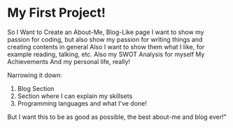 # My First Project!
So I Want to Create an About-Me, Blog-Like page
I want to show my passion for coding, but also show my passion for writing things and creating contents in general
Also I want to show them what I like, for example reading, talking, etc.
Also my SWOT Analysis for myself
My Achievements
And my personal life, really!

Narrowing it down:
1. Blog Section
2. Section where I can explain my skillsets
3. Programming languages and what I've done!

But I want this to be as good as possible, the best about-me and blog ever!"

